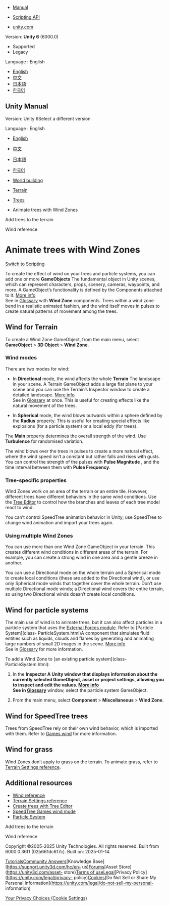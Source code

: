 [](https://docs.unity3d.com)

  * [Manual](../Manual/index.html)
  * [Scripting API](../ScriptReference/index.html)

  * [unity.com](https://unity.com/)

Version: **Unity 6** (6000.0)

  * Supported
  * Legacy

Language : English

  * [English](/Manual/class-WindZone.html)
  * [中文](/cn/current/Manual/class-WindZone.html)
  * [日本語](/ja/current/Manual/class-WindZone.html)
  * [한국어](/kr/current/Manual/class-WindZone.html)

[](https://docs.unity3d.com)

## Unity Manual

Version: Unity 6Select a different version

Language : English

  * [English](/Manual/class-WindZone.html)
  * [中文](/cn/current/Manual/class-WindZone.html)
  * [日本語](/ja/current/Manual/class-WindZone.html)
  * [한국어](/kr/current/Manual/class-WindZone.html)

  * [World building](CreatingEnvironments.html)
  * [Terrain](script-Terrain.html)
  * [Trees](terrain-Trees-Landing.html)
  * Animate trees with Wind Zones

[](terrain-Trees.html)

Add trees to the terrain

[](terrain-Wind-Reference.html)

Wind reference

# Animate trees with Wind Zones

[Switch to Scripting](../ScriptReference/WindZone.html "Go to WindZone page in
the Scripting Reference")

To create the effect of wind on your trees and particle systems, you can add
one or more **GameObjects** The fundamental object in Unity scenes, which can
represent characters, props, scenery, cameras, waypoints, and more. A
GameObject’s functionality is defined by the Components attached to it. [More
info](class-GameObject.html)  
See in [Glossary](Glossary.html#GameObject) with **Wind Zone** components.
Trees within a wind zone bend in a realistic animated fashion, and the wind
itself moves in pulses to create natural patterns of movement among the trees.

## Wind for Terrain

To create a Wind Zone GameObject, from the main menu, select **GameObject** >
**3D Object** > **Wind Zone**.

### Wind modes

There are two modes for wind:

  * In **Directional** mode, the wind affects the whole **Terrain** The landscape in your scene. A Terrain GameObject adds a large flat plane to your scene and you can use the Terrain’s Inspector window to create a detailed landscape. [More info](terrain-UsingTerrains.html)  
See in [Glossary](Glossary.html#Terrain) at once. This is useful for creating
effects like the natural movement of the trees.

  * In **Spherical** mode, the wind blows outwards within a sphere defined by the **Radius** property. This is useful for creating special effects like explosions (for a particle system) or a local eddy (for trees).

The **Main** property determines the overall strength of the wind. Use
**Turbulence** for randomised variation.

The wind blows over the trees in pulses to create a more natural effect, where
the wind speed isn’t a constant but rather falls and rises with gusts. You can
control the strength of the pulses with **Pulse Magnitude** , and the time
interval between them with **Pulse Frequency**.

### Tree-specific properties

Wind Zones work on an area of the terrain or an entire tile. However,
different trees have different behaviors in the same wind conditions. Use the
[Tree Editor](class-Tree.html) to control how the branches and leaves of each
tree model react to wind.

You can’t control SpeedTree animation behavior in Unity; use SpeedTree to
change wind animation and import your trees again.

### Using multiple Wind Zones

You can use more than one Wind Zone GameObject in your terrain. This creates
different wind conditions in different areas of the terrain. For example, you
can create a strong wind in one area and a gentle breeze in another.

You can use a Directional mode on the whole terrain and a Spherical mode to
create local conditions (these are added to the Directional wind), or use only
Spherical mode winds that together cover the whole terrain. Don’t use multiple
Directional mode winds; a Directional wind covers the entire terrain, so using
two Directional winds doesn’t create local conditions.

## Wind for particle systems

The main use of wind is to animate trees, but it can also affect particles in
a particle system that uses the [External Forces
module](PartSysExtForceModule.html). Refer to [Particle System](class-
ParticleSystem.html)A component that simulates fluid entities such as liquids,
clouds and flames by generating and animating large numbers of small 2D images
in the scene. [More info](class-ParticleSystem.html)  
See in [Glossary](Glossary.html#particlesystem) for more information.

To add a Wind Zone to [an existing particle system](class-
ParticleSystem.html):

  1. In the ****Inspector** A Unity window that displays information about the currently selected GameObject, asset or project settings, allowing you to inspect and edit the values. [More info](UsingTheInspector.html)  
See in [Glossary](Glossary.html#Inspector)** window, select the particle
system GameObject.

  2. From the main menu, select **Component** > **Miscellaneous** > **Wind Zone**.

## Wind for SpeedTree trees

Trees from SpeedTree rely on their own wind behavior, which is imported with
them. Refer to [Games
wind](https://docs9.speedtree.com/modeler/doku.php?id=windgames) for more
information.

## Wind for grass

Wind Zones don’t apply to grass on the terrain. To animate grass, refer to
[Terrain Settings reference](terrain-OtherSettings.html).

## Additional resources

  * [Wind reference](terrain-Wind-Reference.html)
  * [Terrain Settings reference](terrain-OtherSettings.html)
  * [Create trees with Tree Editor](class-Tree.html)
  * [SpeedTree Games wind mode](https://docs9.speedtree.com/modeler/doku.php?id=windgames)
  * [Particle System](class-ParticleSystem.html)

[](terrain-Trees.html)

Add trees to the terrain

[](terrain-Wind-Reference.html)

Wind reference

Copyright ©2005-2025 Unity Technologies. All rights reserved. Built from
6000.0.36f1 (02b661dc617c). Built on: 2025-01-14.

[Tutorials](https://learn.unity.com/)[Community
Answers](https://answers.unity3d.com)[Knowledge
Base](https://support.unity3d.com/hc/en-
us)[Forums](https://forum.unity3d.com)[Asset Store](https://unity3d.com/asset-
store)[Terms of
use](https://docs.unity3d.com/Manual/TermsOfUse.html)[Legal](https://unity.com/legal)[Privacy
Policy](https://unity.com/legal/privacy-
policy)[Cookies](https://unity.com/legal/cookie-policy)[Do Not Sell or Share
My Personal Information](https://unity.com/legal/do-not-sell-my-personal-
information)

[Your Privacy Choices (Cookie Settings)](javascript:void\(0\);)

